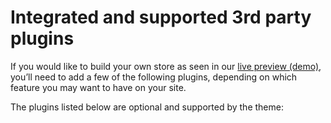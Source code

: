# Integrated and supported 3rd party plugins

If you would like to build your own store as seen in our [live preview (demo)](https://demo.mypreview.one/conj/), you’ll need to add a few of the following plugins, depending on which feature you may want to have on your site. 

The plugins listed below are optional and supported by the theme:
